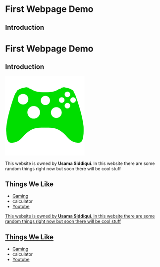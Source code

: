 <!DOCTYPE html>

<html>
<head>
	<title>UAS</title>
</head>

<body>
	<h1>First Webpage Demo</h1>
	<h2>Introduction</h2>
	<!DOCTYPE html>

<html>
<head>
	<title>UAS</title>
</head>

<body>
	<h1>First Webpage Demo</h1>
	<h2>Introduction</h2>
	<img src="images/Games_alt.png">
	<p>This website is owned by <strong>Usama Siddiqui</strong>. In this website 
	there are some random things right now but soon there will
	be cool stuff</p>
	<h2>Things We Like</h2>
	<ul>
		<li><a href="http://google.com">Gaming</a></li>
		<li>calculator</li>
		<li><a href="http://www.youtube.com">Youtube</li>
	</ul>
	
	
</body>

</html>
	<p>This website is owned by <strong>Usama Siddiqui</strong>. In this website 
	there are some random things right now but soon there will
	be cool stuff</p>
	<h2>Things We Like</h2>
	<ul>
		<li><a href="http://google.com">Gaming</a></li>
		<li>calculator</li>
		<li><a href="http://www.youtube.com">Youtube</li>
	</ul>
	
	
</body>

</html>